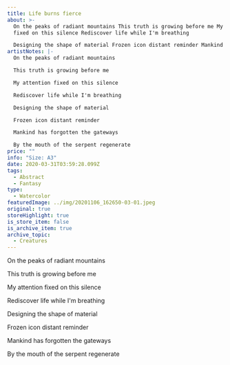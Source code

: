 ```yaml
---
title: Life burns fierce
about: >-
  On the peaks of radiant mountains This truth is growing before me My attention
  fixed on this silence Rediscover life while I'm breathing

  Designing the shape of material Frozen icon distant reminder Mankind has forgotten the gateways By the mouth of the serpent regenerate 
artistNotes: |-
  On the peaks of radiant mountains

  This truth is growing before me

  My attention fixed on this silence

  Rediscover life while I'm breathing

  Designing the shape of material

  Frozen icon distant reminder

  Mankind has forgotten the gateways

  By the mouth of the serpent regenerate
price: ""
info: "Size: A3"
date: 2020-03-31T03:59:28.099Z
tags:
  - Abstract
  - Fantasy
type:
  - Watercolor
featuredImage: ../img/20201106_162650-03-01.jpeg
original: true
storeHighlight: true
is_store_item: false
is_archive_item: true
archive_topic:
  - Creatures
---
```

On the peaks of radiant mountains

This truth is growing before me

My attention fixed on this silence

Rediscover life while I'm breathing

Designing the shape of material

Frozen icon distant reminder

Mankind has forgotten the gateways

By the mouth of the serpent regenerate